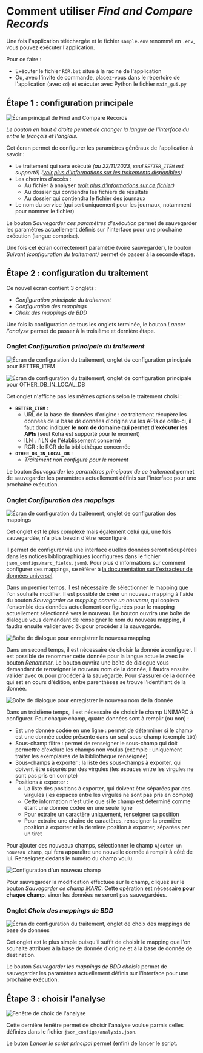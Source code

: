 # Comment utiliser _Find and Compare Records_

Une fois l'application téléchargée et le fichier `sample.env` renommé en `.env`, vous pouvez exécuter l'application.

Pour ce faire :

* Exécuter le fichier `RCR.bat` situé à la racine de l'application
* Ou, avec l'invite de commande, placez-vous dans le répertoire de l'application (avec `cd`) et exécuter avec Python le fichier `main_gui.py`

## Étape 1 : configuration principale

![Écran principal de _Find and Compare Records_](./img/UI_main_screen.png)

_Le bouton en haut à droite permet de changer la langue de l'interface du entre le français et l'anglais._

Cet écran permet de configurer les paramètres généraux de l'application à savoir :

* Le traitement qui sera exécuté _(au 22/11/2023, seul `BETTER_ITEM` est supporté)_ _([voir plus d'informations sur les traitements disponibles](./processings.md))_
* Les chemins d'accès :
  * Au fichier à analyser _([voir plus d'informations sur ce fichier](./input_file.md))_
  * Au dossier qui contiendra les fichiers de résultats
  * Au dossier qui contiendra le fichier des journaux
* Le nom du service (qui sert uniquement pour les journaux, notamment pour nommer le fichier)

Le bouton _Sauvegarder ces paramètres d'exécution_ permet de sauvegarder les paramètres actuellement définis sur l'interface pour une prochaine exécution (langue comprise).

Une fois cet écran correctement paramétré (voire sauvegarder), le bouton _Suivant (configuration du traitement)_ permet de passer à la seconde étape.

## Étape 2 : configuration du traitement

Ce nouvel écran contient 3 onglets :

* _Configuration principale du traitement_
* _Configuration des mappings_
* _Choix des mappings de BDD_

Une fois la configuration de tous les onglets terminée, le bouton _Lancer l'analyse_ permet de passer à la troisième et dernière étape.

### Onglet _Configuration principale du traitement_

![Écran de configuration du traitement, onglet de configuration principale pour `BETTER_ITEM`](./img/UI_processing_conf_main_tab_better_item.png)

![Écran de configuration du traitement, onglet de configuration principale pour `OTHER_DB_IN_LOCAL_DB`](./img/UI_processing_conf_main_tab_other_db_in_local_db.png)

Cet onglet n'affiche pas les mêmes options selon le traitement choisi :

* __`BETTER_ITEM`__ :
  * URL de la base de données d'origine : ce traitement récupère les données de la base de données d'origine via les APIs de celle-ci, il faut donc indiquer __le nom de domaine qui permet d'exécuter les APIs__ (seul Koha est supporté pour le moment)
  * ILN : l'ILN de l'établissement concerné
  * RCR : le RCR de la bibliothèque concernée
* __`OTHER_DB_IN_LOCAL_DB`__ :
  * _Traitement non configuré pour le moment_

Le bouton _Sauvegarder les paramètres principaux de ce traitement_ permet de sauvegarder les paramètres actuellement définis sur l'interface pour une prochaine exécution.

### Onglet _Configuration des mappings_

![Écran de configuration du traitement, onglet de configuration des mappings](./img/UI_processing_conf_db_conf_tab.png)

Cet onglet est le plus complexe mais également celui qui, une fois sauvegardée, n'a plus besoin d'être reconfiguré.

Il permet de configurer via une interface quelles données seront récupérées dans les notices bibliographiques (configurées dans le fichier `json_configs/marc_fields.json`).
Pour plus d'informations sur comment configurer ces mappings, se référer à [la documentation sur l'extracteur de données universel](../../../doc/universal_data_extractor.md).

Dans un premier temps, il est nécessaire de sélectionner le mapping que l'on souhaite modifier.
Il est possible de créer un nouveau mapping à l'aide du bouton _Sauvegarder ce mapping comme un nouveau_, qui copiera l'ensemble des données actuellement configurées pour le mapping actuellement sélectionné vers le nouveau.
Le bouton ouvrira une boîte de dialogue vous demandant de renseigner le nom du nouveau mapping, il faudra ensuite valider avec `Ok` pour procéder à la sauvegarde.

![Boîte de dialogue pour enregistrer le nouveau mapping](./img/UI_save_new_mapping.png)

Dans un second temps, il est nécessaire de choisir la donnée à configurer.
Il est possible de renommer cette donnée pour la langue actuelle avec le bouton _Renommer_.
Le bouton ouvrira une boîte de dialogue vous demandant de renseigner le nouveau nom de la donnée, il faudra ensuite valider avec `Ok` pour procéder à la sauvegarde.
Pour s'assurer de la donnée qui est en cours d'édition, entre parenthèses se trouve l'identifiant de la donnée.

![Boîte de dialogue pour enregistrer le nouveau nom de la donnée](./img/UI_save_new_data_name.png)

Dans un troisième temps, il est nécessaire de choisir le champ UNIMARC à configurer.
Pour chaque champ, quatre données sont à remplir (ou non) :

* Est une donnée codée en une ligne : permet de déterminer si le champ est une donnée codée présente dans un seul sous-champ (exemple `100`)
* Sous-champ filtre : permet de renseigner le sous-champ qui doit permettre d'exclure les champs non voulus (exemple : uniquement traiter les exemplaires de la bibliothèque renseignée)
* Sous-champs à exporter : la liste des sous-champs à exporter, qui doivent être séparés par des virgules (les espaces entre les virgules ne sont pas pris en compte)
* Positions à exporter :
  * La liste des positions à exporter, qui doivent être séparées par des virgules (les espaces entre les virgules ne sont pas pris en compte)
  * Cette information n'est utile que si le champ est déterminé comme étant une donnée codée en une seule ligne
  * Pour extraire un caractère uniquement, renseigner sa position
  * Pour extraire une chaîne de caractères, renseigner la première position à exporter et la dernière position à exporter, séparées par un tiret

Pour ajouter des nouveaux champs, sélectionner le champ `Ajouter un nouveau champ`, qui fera apparaître une nouvelle donnée à remplir à côté de lui.
Renseignez dedans le numéro du champ voulu.

![Configuration d'un nouveau champ](./img/UI_add_new_field.png)

Pour sauvegarder la modification effectuée sur le champ, cliquez sur le bouton _Sauvegarder ce champ MARC_.
Cette opération est nécessaire __pour chaque champ__, sinon les données ne seront pas sauvegardées.

### Onglet _Choix des mappings de BDD_

![Écran de configuration du traitement, onglet de choix des mappings de base de données](./img/UI_processing_conf_chose_mapping_tab.png)

Cet onglet est le plus simple puisqu'il suffit de choisir le mapping que l'on souhaite attribuer à la base de donnée d'origine et à la base de donnée de destination.

Le bouton _Sauvegarder les mappings de BDD choisis_ permet de sauvegarder les paramètres actuellement définis sur l'interface pour une prochaine exécution.

## Étape 3 : choisir l'analyse

![Fenêtre de choix de l'analyse](./img/UI_chose_analysis.png)

Cette dernière fenêtre permet de choisir l'analyse voulue parmis celles définies dans le fichier `json_configs/analysis.json`.

Le buton _Lancer le script principal_ permet (enfin) de lancer le script.